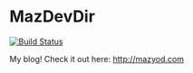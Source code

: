 
# MazDevDir

[![Build Status](https://travis-ci.org/Mazyod/Mazyod.github.io.svg?branch=master)](https://travis-ci.org/Mazyod/Mazyod.github.io)

My blog! Check it out here: http://mazyod.com
